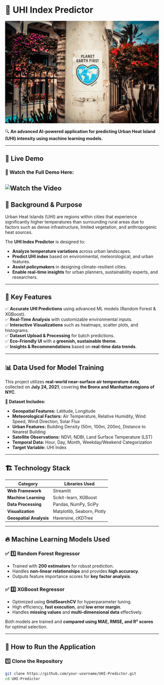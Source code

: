 # 🌆 UHI Index Predictor  
![Urban Heat](assets/urban_heat.jpg)  

🔍 **An advanced AI-powered application for predicting Urban Heat Island (UHI) intensity using machine learning models.**  

---

## 🎥 Live Demo  

### 📌 Watch the Full Demo Here:  
![Watch the Video](https://www.youtube.com/watch?v=2-cxQMd-Jrc)  
---

## 📖 Background & Purpose  
Urban Heat Islands (UHI) are regions within cities that experience significantly higher temperatures than surrounding rural areas due to factors such as dense infrastructure, limited vegetation, and anthropogenic heat sources.  

The **UHI Index Predictor** is designed to:  
- **Analyze temperature variations** across urban landscapes.  
- **Predict UHI index** based on environmental, meteorological, and urban features.  
- **Assist policymakers** in designing climate-resilient cities.  
- **Enable real-time insights** for urban planners, sustainability experts, and researchers.  

---

## 🚀 Key Features  
✅ **Accurate UHI Predictions** using advanced ML models (Random Forest & XGBoost).  
✅ **Real-Time Analysis** with customizable environmental inputs.  
✅ **Interactive Visualizations** such as heatmaps, scatter plots, and histograms.  
✅ **Dataset Upload & Processing** for batch predictions.  
✅ **Eco-Friendly UI** with a **greenish, sustainable theme**.  
✅ **Insights & Recommendations** based on **real-time data trends**.  

---

## 📊 Data Used for Model Training  
This project utilizes **real-world near-surface air temperature data**, collected on **July 24, 2021**, covering **the Bronx and Manhattan regions of NYC**.  

**📌 Dataset Includes:**  
- **Geospatial Features:** Latitude, Longitude  
- **Meteorological Factors:** Air Temperature, Relative Humidity, Wind Speed, Wind Direction, Solar Flux  
- **Urban Features:** Building Density (50m, 100m, 200m), Distance to Nearest Building  
- **Satellite Observations:** NDVI, NDBI, Land Surface Temperature (LST)  
- **Temporal Data:** Hour, Day, Month, Weekday/Weekend Categorization  
- **Target Variable:** UHI Index  

---

## 🏗 Technology Stack  
| **Category**          | **Libraries Used** |
|----------------------|-------------------|
| **Web Framework**    | Streamlit |
| **Machine Learning** | Scikit-learn, XGBoost |
| **Data Processing**  | Pandas, NumPy, SciPy |
| **Visualization**    | Matplotlib, Seaborn, Plotly |
| **Geospatial Analysis** | Haversine, cKDTree |

---

## 🔥 Machine Learning Models Used  
### ✅ 1️⃣ **Random Forest Regressor**  
- Trained with **200 estimators** for robust prediction.  
- Handles **non-linear relationships** and provides **high accuracy**.  
- Outputs feature importance scores for **key factor analysis**.  

### ✅ 2️⃣ **XGBoost Regressor**  
- Optimized using **GridSearchCV** for hyperparameter tuning.  
- High efficiency, **fast execution**, and **low error margin**.  
- Handles **missing values** and **multi-dimensional data** effectively.  

Both models are trained and **compared using MAE, RMSE, and R² scores** for optimal selection.  

---

## 📌 How to Run the Application  

### 1️⃣ **Clone the Repository**  
```bash
git clone https://github.com/your-username/UHI-Predictor.git
cd UHI-Predictor